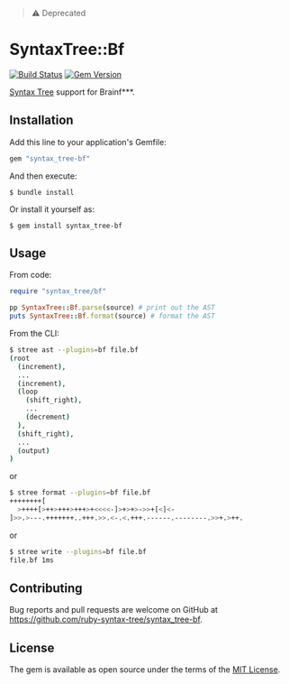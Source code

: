 > :warning: Deprecated

# SyntaxTree::Bf

[![Build Status](https://github.com/ruby-syntax-tree/syntax_tree-bf/actions/workflows/main.yml/badge.svg)](https://github.com/ruby-syntax-tree/syntax_tree-bf/actions/workflows/main.yml)
[![Gem Version](https://img.shields.io/gem/v/syntax_tree-bf.svg)](https://rubygems.org/gems/syntax_tree-bf)

[Syntax Tree](https://github.com/ruby-syntax-tree/syntax_tree) support for Brainf***.

## Installation

Add this line to your application's Gemfile:

```ruby
gem "syntax_tree-bf"
```

And then execute:

    $ bundle install

Or install it yourself as:

    $ gem install syntax_tree-bf

## Usage

From code:

```ruby
require "syntax_tree/bf"

pp SyntaxTree::Bf.parse(source) # print out the AST
puts SyntaxTree::Bf.format(source) # format the AST
```

From the CLI:

```sh
$ stree ast --plugins=bf file.bf
(root
  (increment),
  ...
  (increment),
  (loop
    (shift_right),
    ...
    (decrement)
  ),
  (shift_right),
  ...
  (output)
)
```

or

```sh
$ stree format --plugins=bf file.bf
++++++++[
  >++++[>++>+++>+++>+<<<<-]>+>+>->>+[<]<-
]>>.>---.+++++++..+++.>>.<-.<.+++.------.--------.>>+.>++.
```

or

```sh
$ stree write --plugins=bf file.bf
file.bf 1ms
```

## Contributing

Bug reports and pull requests are welcome on GitHub at https://github.com/ruby-syntax-tree/syntax_tree-bf.

## License

The gem is available as open source under the terms of the [MIT License](https://opensource.org/licenses/MIT).
